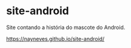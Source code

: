 # site-android
 Site contando a história do mascote do Android.

 https://nayneves.github.io/site-android/
